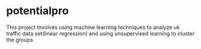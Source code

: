 # potentialpro

This project Involves using machine learning techniques to analyze uk traffic data set(linear regression) and using unsupervised learning to cluster the groups
